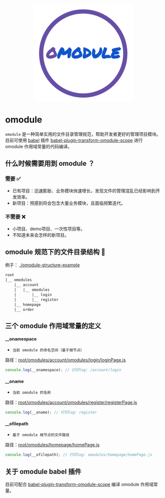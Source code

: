 <p align="center">
    <img width="320" src="./omodule-logo.svg">
</p>

# omodule
`omodule` 是一种简单实用的文件目录管理规范，帮助开发者更好的管理项目模块。目前可使用 [babel](https://babeljs.io) 插件  [babel-plugin-transform-omodule-scope](https://github.com/omodule/babel-plugin-transform-omodule-scope) 进行 omodule 作用域常量的代码编译。

## 什么时候需要用到 omodule ？
### 需要 ✅
- 已有项目：迅速膨胀、业务模块快速增长，发现文件的管理混乱已经影响到开发效率。
- 新项目：预感到将会包含大量业务模块，且面临频繁迭代。  

### 不需要 ❌
- 小项目、demo项目、一次性项目等。
- 不知道未来会怎样的新项目。

## omodule 规范下的文件目录结构 🌲
例子： [./omodule-structure-example](./omodule-structure-example)
```
root
|__ omodules
    |__ account
    |   |__ omodules
    |       |__ login
    |       |__ register
    |__ homepage
    |__ order
```
## 三个 omodule 作用域常量的定义

#### __onamespace
- `当前 omodule 的命名空间（基于根节点）`

路径：[root/omodules/account/omodules/login/loginPage.js](./omodule-structure-example/root/omodules/account/omodules/login/loginPage.js)

```javascript
console.log(__onamespace); // 打印log: /account/login
```

#### __oname
- `当前 omodule 的名称`

路径：[root/omodules/account/omodules/register/registerPage.js](./omodule-structure-example/root/omodules/account/omodules/register/registerPage.js)
```javascript
console.log(__oname); // 打印log: register
```

#### __ofilepath
- `基于 omodule 根节点的文件路径`

路径：[root/omodules/homepage/homePage.js](./omodule-structure-example/root/omodules/homepage/homePage.js)

```javascript
console.log(__ofilepath); // 打印log: omodules/homepage/homePage.js
```

## 关于 omodule babel 插件
目前可配合 [babel-plugin-transform-omodule-scope](https://github.com/omodule/babel-plugin-transform-omodule-scope) 编译 omodule 作用域常量。
